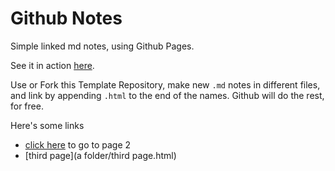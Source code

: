 # Github Notes

Simple linked md notes, using Github Pages.

See it in action [here](lukestorry.github.io/notes/).

Use or Fork this Template Repository, make new `.md` notes in different files, and link by appending `.html` to the end of the names.
Github will do the rest, for free.

Here's some links

 - [click here](second-page.html) to go to page 2
 - [third page](a folder/third page.html)

